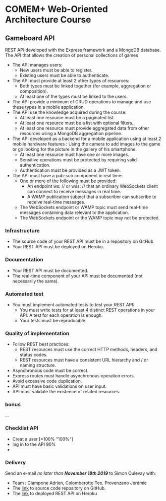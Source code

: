# COMEM+ Web-Oriented Architecture Course
## Gameboard API
REST API developed with the Express framework and a MongoDB database. The API that allows the creation of personal collections of games

- The API manages users:
	- New users must be able to register.
	- Existing users must be able to authenticate.
- The API must provide at least 2 other types of resources:
	- Both types must be linked together (for example, aggregation or composition).
	- At least one of the types must be linked to the users.
- The API provide a minimum of CRUD operations to manage and use these types in a mobile application.
- The API use the knowledge acquired during the course:
	- At least one resource must be a paginated list.
	- At least one resource must be a list with optional filters.
	- At least one resource must provide aggregated data from other resources using a MongoDB aggregation pipeline.
- The API developed as a backend for a mobile application using at least 2 mobile hardware features :
Using the camera to add images to the game or go looking for the picture in the gallery of his smartphone.
	- At least one resource must have one or more images.
	- Sensitive operations must be protected by requiring valid authentication.
	- Authentication must be provided as a JWT token.
- The API must have a pub-sub component in real time:
	-	One or more of the following must be provided:
		- An endpoint ws: // or wss: // that an ordinary WebSockets client can connect to receive messages in real time.
		- A WAMP publication subject that a subscriber can subscribe to receive real-time messages.
	-	The WebSockets endpoint or WAMP topic must send real-time messages containing data relevant to the application.
	- The WebSockets endpoint or the WAMP topic may not be protected.

### Infrastructure

- The source code of your REST API must be in a repository on GitHub.
- Your REST API must be deployed on Heroku.

### Documentation

- Your REST API must be documented.
- The real-time component of your API must be documented (not necessarily the same).
### Automated test
- You must implement automated tests to test your REST API:
	- You must write tests for at least 4 distinct REST operations in your API. A test for each operation is enough.
	- Your tests must be reproducible.

### Quality of implementation

- Follow REST best practices:
	- REST resources must use the correct HTTP methods, headers, and status codes.
	- REST resources must have a consistent URL hierarchy and / or naming structure.
- Asynchronous code must be correct.
- Express routes must handle asynchronous operation errors.
- Avoid excessive code duplication.
- API must have basic validations on user input.
- API must validate the existence of related resources.

### bonus
...
### Checklist API
- Creat a user [=100% "100%"]
- log in to the API 90%
- 

### Delivery

Send an e-mail  _no later than  **November 18th 2019**_  to Simon Oulevay with:

-   Team : Ciampone Adrien, Colomberotto Teo, Provenzano Jérémie
-   The [link](https://github.com/Ilanss/ArchiOWeb-gameboard-api/tree/master/gameboardAPI) to source code repository on GitHub. 
-   The [link](https://dashboard.heroku.com/apps/archioweb-gameboardapi) to deployed REST API on Heroku
